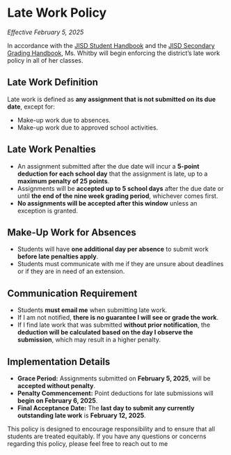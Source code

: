 # Late Work Policy
_Effective February 5, 2025_

In accordance with the [JISD Student Handbook](https://www.judsonisd.org/departments/pupil-services/student-handbook-and-student-code-of-conduct) and the [JISD Secondary Grading Handbook](https://www.judsonisd.org/departments/curriculum-instruction/curriculum-instruction), Ms. Whitby will begin enforcing the district’s late work policy in all of her classes. 

## Late Work Definition
Late work is defined as **any assignment that is not submitted on its due date**, except for:
- Make-up work due to absences.
- Make-up work due to approved school activities.

## Late Work Penalties
- An assignment submitted after the due date will incur a **5-point deduction for each school day** that the assignment is late, up to a **maximum penalty of 25 points**.
- Assignments will be **accepted up to 5 school days** after the due date or until **the end of the nine week grading period**, whichever comes first.
- **No assignments will be accepted after this window** unless an exception is granted.

## Make-Up Work for Absences
- Students will have **one additional day per absence** to submit work **before late penalties apply**.
- Students must communicate with me if they are unsure about deadlines or if they are in need of an extension.

## Communication Requirement
- Students **must email me** when submitting late work.
- If I am not notified, **there is no guarantee I will see or grade the work**.
- If I find late work that was submitted **without prior notification**, the **deduction will be calculated based on the day I observe the submission**, which may result in a higher penalty.

## Implementation Details
- **Grace Period:** Assignments submitted on **February 5, 2025**, will be **accepted without penalty**.
- **Penalty Commencement:** Point deductions for late submissions will **begin on February 6, 2025**.
- **Final Acceptance Date:** The **last day to submit any currently outstanding late work** is **February 12, 2025**.

This policy is designed to encourage responsibility and to ensure that all students are treated equitably. If you have any questions or concerns regarding this policy, please feel free to reach out to me